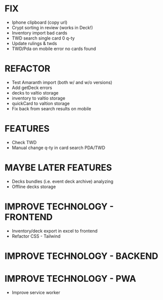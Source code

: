 # FIX
- Iphone clipboard (copy url)
- Crypt sorting in review (works in Deck!)
- Inventory import bad cards
- TWD search single card 0 q-ty
- Update rulings & twds
- TWD/Pda on mobile error no cards found

# REFACTOR
- Test Amaranth import (both w/ and w/o versions)
- Add getDeck errors
- decks to valtio storage
- inventory to valtio storage
- quickCard to valtion storage
- Fix back from search results on mobile

# FEATURES
- Check TWD
- Manual change q-ty in card search PDA/TWD

# MAYBE LATER FEATURES
- Decks bundles (i.e. event deck archive) analyzing
- Offline decks storage

# IMPROVE TECHNOLOGY - FRONTEND
- Inventory/deck export in excel to frontend
- Refactor CSS - Tailwind

# IMPROVE TECHNOLOGY - BACKEND

# IMPROVE TECHNOLOGY - PWA
- Improve service worker
